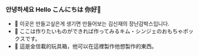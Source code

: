 ### 안녕하세요 Hello こんにちは 你好👋

- 🤔 이곳은 만들고싶은게 생기면 만들어보는 김신재의 장난감박스입니다.
- 🤔 ここは作りたいものができれば作ってみるキム・シンジェのおもちゃボックスです。
- 🤔 這是金信載的玩具箱，他可以在這裡製作他想製作的東西。


<!--
**rlatlswo135/rlatlswo135** is a ✨ _special_ ✨ repository because its `README.md` (this file) appears on your GitHub profile.

Here are some ideas to get you started:

- 🔭 I’m currently working on ...
- 🌱 I’m currently learning ...
- 👯 I’m looking to collaborate on ...
- 🤔 I’m looking for help with ...
- 💬 Ask me about ...
- 📫 How to reach me: ...
- 😄 Pronouns: ...
- ⚡ Fun fact: ...
-->
